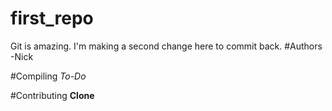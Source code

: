 # first_repo

Git is amazing.
I'm making a second change here to commit back.
#Authors
-Nick

#Compiling
_To-Do_

#Contributing
__Clone__
